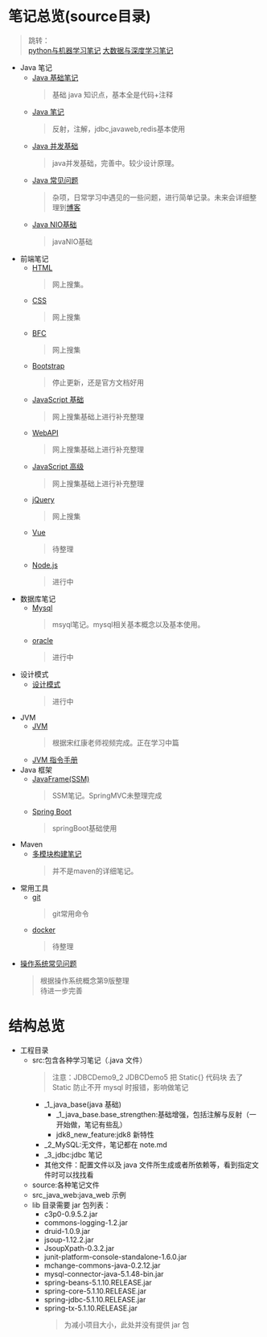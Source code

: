 # 笔记总览(source目录)

> 跳转：<br />
> [python与机器学习笔记](https://github.com/whitestarrain/python_learn)
> [大数据与深度学习笔记](https://github.com/whitestarrain/big_data) <br />

- Java 笔记
  - [Java 基础笔记](./source/OLD_JAVA_NOTE/oldnote.md)
    > 基础 java 知识点，基本全是代码+注释
  - [Java 笔记](./source/MAIN_NOTE/Note.md)
    > 反射，注解，jdbc,javaweb,redis基本使用
  - [Java 并发基础](./source/MAIN_NOTE/java并发基础.md)
    > java并发基础，完善中。较少设计原理。
  - [Java 常见问题](./source/MAIN_NOTE/java重点.md)
    > 杂项，日常学习中遇见的一些问题，进行简单记录。未来会详细整理到[博客](https://whitestarrain.github.io/blog/)
  - [Java NIO基础](./source/MAIN_NOTE/javaNIO.md)
    > javaNIO基础
- 前端笔记
  - [HTML](./source/HTML_NOTE/01-HTML.md)
    > 网上搜集。
  - [CSS](./source/CSS_NOTE/CSS.md)
    > 网上搜集
  - [BFC](./source/BFC_JD/BFC.md)
    > 网上搜集
  - [Bootstrap](./source/CSS_NOTE/Bootstrap.md)
    > 停止更新，还是官方文档好用
  - [JavaScript 基础](./source/JS_NOTE/00/01-JavaScript基础.md)
    > 网上搜集基础上进行补充整理
  - [WebAPI](./source/JS_NOTE/02/02-Web-API.md)
    > 网上搜集基础上进行补充整理
  - [JavaScript 高级](./source/JS_NOTE/03/03-JavaScript高级.md)
    > 网上搜集基础上进行补充整理
  - [jQuery](./source/JS_NOTE/04_jquery/jQuery.pdf)
    > 网上搜集
  - [Vue](#)
    > 待整理
  - [Node.js](./source/JS_NOTE/05_Node.js/Node.js.md)
    > 进行中
- 数据库笔记
  - [Mysql](./source/DATABASE/mysql.md)
    > msyql笔记。mysql相关基本概念以及基本使用。
  - [oracle](./source/DATABASE/oracle.md)
    > 进行中
- 设计模式
  - [设计模式](./source/DESIGN_PATTERNS/main.md)
    > 进行中
- JVM
  - [JVM](./source/MAIN_NOTE/JVM.md)
    > 根据宋红康老师视频完成。正在学习中篇
  - [JVM 指令手册](./source/MAIN_NOTE/JVM指令手册.md)
- Java 框架
  - [JavaFrame(SSM)](./source/MAIN_NOTE/JavaFrame(SSM).md)
    > SSM笔记。SpringMVC未整理完成
  - [Spring Boot](./source/MAIN_NOTE/SpringBoot基础.md)
    > springBoot基础使用
- Maven
  - [多模块构建笔记](./source/MAIN_NOTE/Maven.md)
    > 并不是maven的详细笔记。
- 常用工具
  - [git](./source/MAIN_NOTE/git.md)
    > git常用命令
  - [docker](#)
    > 待整理
- [操作系统常见问题](./source/OS/os.md)
  > 根据操作系统概念第9版整理<br />
  > 待进一步完善

# 结构总览

- 工程目录
  - src:包含各种学习笔记（.java 文件）
    > 注意：JDBCDemo9_2 JDBCDemo5 把 Static{} 代码块 去了 Static 防止不开 mysql 时报错，影响做笔记
    - \_1_java_base(java 基础)
      - \_1_java_base.base_strengthen:基础增强，包括注解与反射（一开始做，笔记有些乱）
      - jdk8_new_feature:jdk8 新特性
    - \_2_MySQL:无文件，笔记都在 note.md
    - \_3_jdbc:jdbc 笔记
    - 其他文件：配置文件以及 java 文件所生成或者所依赖等，看到指定文件时可以找找看
  - source:各种笔记文件
  - src_java_web:java_web 示例
  - lib 目录需要 jar 包列表：
    - c3p0-0.9.5.2.jar
    - commons-logging-1.2.jar
    - druid-1.0.9.jar
    - jsoup-1.12.2.jar
    - JsoupXpath-0.3.2.jar
    - junit-platform-console-standalone-1.6.0.jar
    - mchange-commons-java-0.2.12.jar
    - mysql-connector-java-5.1.48-bin.jar
    - spring-beans-5.1.10.RELEASE.jar
    - spring-core-5.1.10.RELEASE.jar
    - spring-jdbc-5.1.10.RELEASE.jar
    - spring-tx-5.1.10.RELEASE.jar
      > 为减小项目大小，此处并没有提供 jar 包


